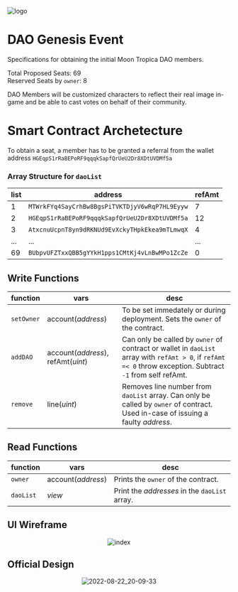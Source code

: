 ![logo](https://user-images.githubusercontent.com/33762147/185423739-0dd1b17b-bd3f-4ebc-8e3f-0afd90281c2a.png)

# DAO Genesis Event
Specifications for obtaining the initial Moon Tropica DAO members.

Total Proposed Seats: 69
<br>
Reserved Seats by `owner`: 8

DAO Members will be customized characters to reflect their real image in-game and be able to cast votes on behalf of their community.

# Smart Contract Archetecture
To obtain a seat, a member has to be granted a referral from the wallet address `HGEqpS1rRaBEPoRF9qqqkSapfQrUeU2Dr8XDtUVDMf5a`

### Array Structure for `daoList`
|list|address|refAmt|
|----|-------|------------|
|1|`MTWrkFYq4SayCrhBw8BgsPiTVKTDjyV6wRqP7HL9Eyyw`|7|
|2|`HGEqpS1rRaBEPoRF9qqqkSapfQrUeU2Dr8XDtUVDMf5a`|12|
|3|`AtxcnuUcpnT8yn9dRKNUd9EvXckyTHpkEkea9mTLmwqX`|4|
|...|...|...|
|69|`BUbpvUFZTxxQBB5gYYkH1pps1CMtKj4vLnBwMPo1ZcZe`|0|

## Write Functions
|function|vars   |desc  |
|--------|-------|------|
|`setOwner`|account(*address*)|To be set immedately or during deployment. Sets the `owner` of the contract.|
|`addDAO`|account(*address*), refAmt(*uint*)|Can only be called by `owner` of contract or wallet in `daoList` array with `refAmt > 0`, if `refAmt =< 0` throw exception. Subtract `-1` from self refAmt.|
|`remove`|line(*uint*)|Removes line number from `daoList` array. Can only be called by `owner` of contract. Used in-case of issuing a faulty *address*.|

## Read Functions
|function|vars   |desc  |
|--------|-------|------|
|`owner`|account(*address*)|Prints the `owner` of the contract.|
|`daoList`|*view*|Print the *addresses* in the `daoList` array.|

## UI Wireframe

<div align="center">

![index](https://user-images.githubusercontent.com/33762147/185794015-a46dc0d2-0639-4b4f-9607-28a2d8a47939.png)

</div>

## Official Design

<div align="center">

![2022-08-22_20-09-33](https://user-images.githubusercontent.com/33762147/186053260-d381c894-3ad5-4c5c-ba26-c8189f2df7c5.png)

  </div>

